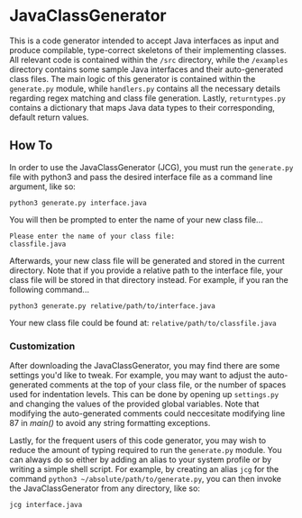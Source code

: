 # JavaClassGenerator

This is a code generator intended to accept Java interfaces as input and produce compilable, type-correct skeletons of their implementing classes. All relevant code is contained within the `/src` directory, while the `/examples` directory contains some sample Java interfaces and their auto-generated class files. The main logic of this generator is contained within the `generate.py` module, while `handlers.py` contains all the necessary details regarding regex matching and class file generation. Lastly, `returntypes.py` contains a dictionary that maps Java data types to their corresponding, default return values. 

## How To

In order to use the JavaClassGenerator (JCG), you must run the `generate.py` file with python3 and pass the desired interface file as a command line argument, like so:

```
python3 generate.py interface.java
```

You will then be prompted to enter the name of your new class file...

```
Please enter the name of your class file:
classfile.java
```

Afterwards, your new class file will be generated and stored in the current directory. Note that if you provide a relative path to the interface file, your class file will be stored in that directory instead. For example, if you ran the following command...

```
python3 generate.py relative/path/to/interface.java
```

Your new class file could be found at: `relative/path/to/classfile.java`

### Customization

After downloading the JavaClassGenerator, you may find there are some settings you'd like to tweak. For example, you may want to adjust the auto-generated comments at the top of your class file, or the number of spaces used for indentation levels. This can be done by opening up `settings.py` and changing the values of the provided global variables. Note that modifying the auto-generated comments could neccesitate modifying line 87 in _main()_ to avoid any string formatting exceptions.

Lastly, for the frequent users of this code generator, you may wish to reduce the amount of typing required to run the `generate.py` module. You can always do so either by adding an alias to your system profile or by writing a simple shell script. For example, by creating an alias `jcg` for the command `python3 ~/absolute/path/to/generate.py`, you can then invoke the JavaClassGenerator from any directory, like so:

```
jcg interface.java
```

